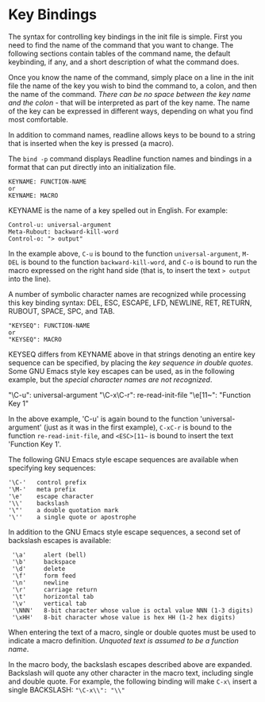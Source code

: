 # Key Bindings

The syntax for controlling key bindings in the init file is simple. First you need to find the name of the command that you want to change. The following sections contain tables of the command name, the default keybinding, if any, and a short description of what the command does.

Once you know the name of the command, simply place on a line in the init file the name of the key you wish to bind the command to, a colon, and then the name of the command. *There can be no space between the key name and the colon* - that will be interpreted as part of the key name. The name of the key can be expressed in different ways, depending on what you find most comfortable.

In addition to command names, readline allows keys to be bound to a string that is inserted when the key is pressed (a macro).

The `bind -p` command displays Readline function names and bindings in a format that can put directly into an initialization file.

    KEYNAME: FUNCTION-NAME
    or
    KEYNAME: MACRO

KEYNAME is the name of a key spelled out in English. For example:

    Control-u: universal-argument
    Meta-Rubout: backward-kill-word
    Control-o: "> output"

In the example above, `C-u` is bound to the function `universal-argument`, `M-DEL` is bound to the function `backward-kill-word`, and `C-o` is bound to run the macro expressed on the right hand side (that is, to insert the text `> output` into the line).

A number of symbolic character names are recognized while processing this key binding syntax: DEL, ESC, ESCAPE, LFD, NEWLINE, RET, RETURN, RUBOUT, SPACE, SPC, and TAB.

    "KEYSEQ": FUNCTION-NAME
    or
    "KEYSEQ": MACRO

KEYSEQ differs from KEYNAME above in that strings denoting an entire key sequence can be specified, by placing the *key sequence in double quotes*. 
Some GNU Emacs style key escapes can be used, as in the following example, but the *special character names are not recognized*.

  "\C-u": universal-argument
  "\C-x\C-r": re-read-init-file
  "\e[11~": "Function Key 1"

In the above example, 'C-u' is again bound to the function 'universal-argument' (just as it was in the first example), `C-xC-r` is bound to the function `re-read-init-file`, and `<ESC>[11~` is bound to insert the text 'Function Key 1'.

The following GNU Emacs style escape sequences are available when specifying key sequences:

    '\C-'   control prefix
    '\M-'   meta prefix
    '\e'    escape character
    '\\'    backslash
    '\"'    a double quotation mark
    '\''    a single quote or apostrophe

In addition to the GNU Emacs style escape sequences, a second set
of backslash escapes is available:

     '\a'     alert (bell)
     '\b'     backspace
     '\d'     delete
     '\f'     form feed
     '\n'     newline
     '\r'     carriage return
     '\t'     horizontal tab
     '\v'     vertical tab
     '\NNN'   8-bit character whose value is octal value NNN (1-3 digits)
     '\xHH'   8-bit character whose value is hex HH (1-2 hex digits)

When entering the text of a macro, single or double quotes must be used to indicate a macro definition. *Unquoted text is assumed to be a function name*.

In the macro body, the backslash escapes described above are expanded. Backslash will quote any other character in the macro text, including single and double quote. For example, the following binding will make `C-x\` insert a single BACKSLASH: `"\C-x\\": "\\"`
